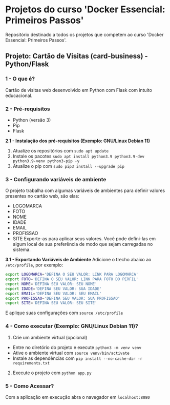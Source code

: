 # Projetos do curso 'Docker Essencial: Primeiros Passos'
Repositório destinado a todos os projetos que competem ao curso 'Docker Essencial: Primeiros Passos'.

## Projeto: Cartão de Visitas (card-business) - Python/Flask
### 1 - O que é?
Cartão de visitas web desenvolvido em Python com Flask com intuito educacional.

### 2 - Pré-requisitos
- Python (versão 3)
- Pip
- Flask

**2.1 - Instalação dos pré-requisitos (Exemplo: GNU/Linux Debian 11)**
1. Atualize os repositórios com `sudo apt update` 
2. Instale os pacotes `sudo apt install python3.9 python3.9-dev python3.9-venv python3-pip -y`
3. Atualize o pip com `sudo pip3 install --upgrade pip`

### 3 - Configurando variáveis de ambiente
O projeto trabalha com algumas variáveis de ambientes para definir valores presentes no cartão web, são elas:
- LOGOMARCA
- FOTO
- NOME
- IDADE
- EMAIL
- PROFISSAO
- SITE
Exporte-as para aplicar seus valores.
Você pode defini-las em algum local de sua preferência de modo que sejam carregadas no sistema.

**3.1 - Exportando Variáveis de Ambiente**
Adicione o trecho abaixo ao `/etc/profile`, por exemplo:
```bash
export LOGOMARCA='DEFINA O SEU VALOR: LINK PARA LOGOMARCA'
export FOTO='DEFINA O SEU VALOR: LINK PARA FOTO DO PERFIL'
export NOME='DEFINA SEU VALOR: SEU NOME'
export IDADE='DEFINA SEU VALOR: SUA IDADE'
export EMAIL='DEFINA SEU VALOR: SEU EMAIL'
export PROFISSAO='DEFINA SEU VALOR: SUA PROFISSAO'
export SITE='DEFINA SEU VALOR: SEU SITE'
```
E aplique suas configurações com `source /etc/profile`

### 4 - Como executar (Exemplo: GNU/Linux Debian 11)?
1. Crie um ambiente virtual (opcional)
- Entre no diretório do projeto e execute `python3 -m venv venv`
- Ative o ambiente virtual com `source venv/bin/activate`
- Instale as dependências com `pip install --no-cache-dir -r requirements.txt`
2. Execute o projeto com `python app.py`

### 5 - Como Acessar?
Com a aplicação em execução abra o navegador em `localhost:8080`
